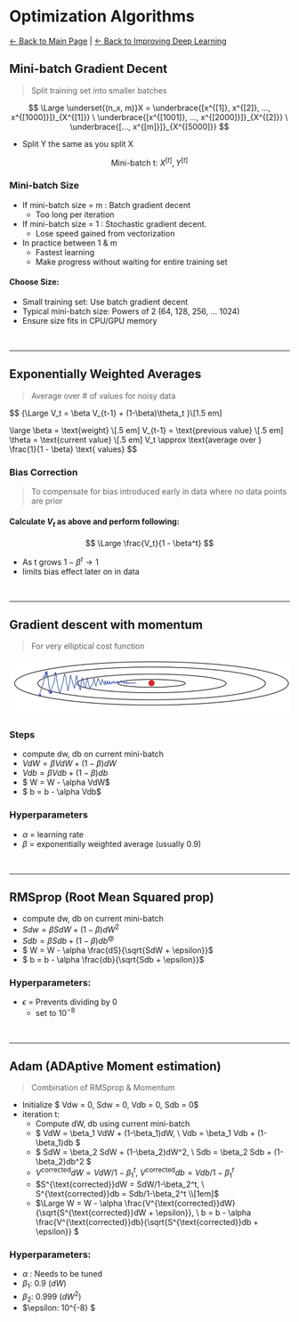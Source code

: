# Optimization Algorithms

[← Back to Main Page](../../../README.md) | [← Back to Improving Deep Learning](../README.md)

## Mini-batch Gradient Decent
> Split training set into smaller batches

$$ \Large \underset{(n_x, m)}X = \underbrace{[x^{[1]}, x^{[2]}, ..., x^{[1000]}]}_{X^{[1]}}  \
\underbrace{[x^{[1001]}, ..., x^{[2000]}]}_{X^{[2]}}  \
\underbrace{[..., x^{[m]}]}_{X^{[5000]}} 
$$
- Split Y the same as you split X

$$ \text{Mini-batch t: } X^{[t]}, Y^{[t]} $$

### Mini-batch Size
- If mini-batch size = m : Batch gradient decent
    - Too long per iteration
- If mini-batch size = 1 : Stochastic gradient decent. 
    - Lose speed gained from vectorization
- In practice between 1 & m
    - Fastest learning
    - Make progress without waiting for entire training set

#### Choose Size:
- Small training set: Use batch gradient decent
- Typical mini-batch size: Powers of 2 (64, 128, 256, ... 1024)
- Ensure size fits in CPU/GPU memory

<br>
<hr>

## Exponentially Weighted Averages
> Average over # of values for noisy data

$$ {\Large V_t = \beta V_{t-1} + (1-\beta)\theta_t }\\[1.5 em]

\large
\beta = \text{weight} \\[.5 em]
V_{t-1} = \text{previous value} \\[.5 em]
\theta = \text{current value} \\[.5 em]
V_t \approx \text{average over } \frac{1}{1 - \beta} \text{ values}
$$

### Bias Correction
> To compensate for bias introduced early in data where no data points are prior

#### Calculate $V_t$ as above and perform following:

$$ \Large \frac{V_t}{1 - \beta^t} $$ 

- As t grows $1 - \beta^t \rightarrow 1$
- limits bias effect later on in data

<br>
<hr>

## Gradient descent with momentum
> For very elliptical cost function

<img src="images/momentum.png" width=750>

### Steps
- compute dw, db on current mini-batch
- $VdW = \beta VdW + (1-\beta)dW$
- $Vdb = \beta Vdb + (1 - \beta)db$
- $ W = W - \alpha VdW$
- $ b = b - \alpha Vdb$

### Hyperparameters
- $\alpha$ = learning rate
- $\beta$ = exponentially weighted average (usually 0.9)

<br>
<hr>

## RMSprop (Root Mean Squared prop)
- compute dw, db on current mini-batch
- $Sdw = \beta SdW + (1-\beta)dW^2$
- $Sdb = \beta Sdb + (1 - \beta)db^@$
- $ W = W - \alpha \frac{dS}{\sqrt{SdW + \epsilon}}$
- $ b = b - \alpha \frac{db}{\sqrt{Sdb + \epsilon}}$

### Hyperparameters:
- $\epsilon$ = Prevents dividing by 0
    - set to $10^{-8}$

<br>
<hr>

## Adam (ADAptive Moment estimation)
> Combination of RMSprop & Momentum

- Initialize $ Vdw = 0, Sdw = 0, Vdb = 0, Sdb = 0$
- iteration t:
    - Compute dW, db using current mini-batch
    - $ VdW = \beta_1 VdW + (1-\beta_1)dW, \ Vdb = \beta_1 Vdb + (1-\beta_1)db $
    - $ SdW = \beta_2 SdW + (1-\beta_2)dW^2, \ Sdb = \beta_2 Sdb + (1-\beta_2)db^2 $
    - $V^{\text{corrected}}dW = VdW/1-\beta_1^t, \ V^{\text{corrected}}db = Vdb/1-\beta_1^t$
    - $S^{\text{corrected}}dW = SdW/1-\beta_2^t, \ S^{\text{corrected}}db = Sdb/1-\beta_2^t \\[1em]$
    - $\Large W = W - \alpha \frac{V^{\text{corrected}}dW}{\sqrt{S^{\text{corrected}}dW + \epsilon}}, \ b = b - \alpha \frac{V^{\text{corrected}}db}{\sqrt{S^{\text{corrected}}db + \epsilon}} $

### Hyperparameters:
- $\alpha$ : Needs to be tuned
- $\beta_1$: 0.9 ($dW$)
- $\beta_2$: 0.999 ($dW^2$)
- $\epsilon: 10^{-8} $